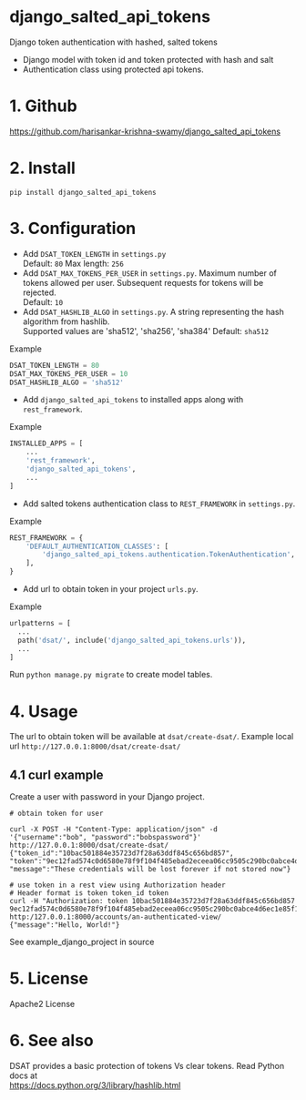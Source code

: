 # django_salted_api_tokens
Django token authentication with hashed, salted tokens

* Django model with token id and token protected with hash and salt
* Authentication class using protected api tokens. 

# 1. Github
https://github.com/harisankar-krishna-swamy/django_salted_api_tokens

# 2. Install
`pip install django_salted_api_tokens`

# 3. Configuration
* Add `DSAT_TOKEN_LENGTH` in `settings.py`  
  Default: `80` Max length: `256`  
* Add `DSAT_MAX_TOKENS_PER_USER`  in `settings.py`. Maximum number of tokens allowed per user. 
  Subsequent requests for tokens will be rejected.  
  Default: `10`
* Add `DSAT_HASHLIB_ALGO` in `settings.py`. A string representing the hash algorithm from hashlib.  
  Supported values are 'sha512', 'sha256', 'sha384' 
  Default: `sha512`

Example
```python
DSAT_TOKEN_LENGTH = 80
DSAT_MAX_TOKENS_PER_USER = 10
DSAT_HASHLIB_ALGO = 'sha512'
``` 

* Add `django_salted_api_tokens` to installed apps along with `rest_framework`.  

Example  
```python
INSTALLED_APPS = [
    ...
    'rest_framework',
    'django_salted_api_tokens',
    ...
]
``` 
* Add salted tokens authentication class to `REST_FRAMEWORK` in `settings.py`.  

Example
```python
REST_FRAMEWORK = {
    'DEFAULT_AUTHENTICATION_CLASSES': [
        'django_salted_api_tokens.authentication.TokenAuthentication',
    ],
}
```
* Add url to obtain token in your project `urls.py`.  

Example
```python
urlpatterns = [
  ...  
  path('dsat/', include('django_salted_api_tokens.urls')),
  ...
]
``` 
Run `python manage.py migrate` to create model tables.
# 4. Usage
The url to obtain token will be available at `dsat/create-dsat/`.
Example local url `http://127.0.0.1:8000/dsat/create-dsat/`

## 4.1 curl example
Create a user with password in your Django project.
```commandline
# obtain token for user

curl -X POST -H "Content-Type: application/json" -d '{"username":"bob", "password":"bobspassword"}' http://127.0.0.1:8000/dsat/create-dsat/
{"token_id":"10bac501884e35723d7f28a63ddf845c656bd857",
"token":"9ec12fad574c0d6580e78f9f104f485ebad2eceea06cc9505c290bc0abce4d6ec1e85f1e25b8b04f",
"message":"These credentials will be lost forever if not stored now"}

# use token in a rest view using Authorization header
# Header format is token token_id token
curl -H "Authorization: token 10bac501884e35723d7f28a63ddf845c656bd857 9ec12fad574c0d6580e78f9f104f485ebad2eceea06cc9505c290bc0abce4d6ec1e85f1e25b8b04f"  http:/127.0.0.1:8000/accounts/an-authenticated-view/
{"message":"Hello, World!"}
```

See example_django_project in source

# 5. License
Apache2 License

# 6. See also
DSAT provides a basic protection of tokens Vs clear tokens. Read Python docs at  
https://docs.python.org/3/library/hashlib.html


